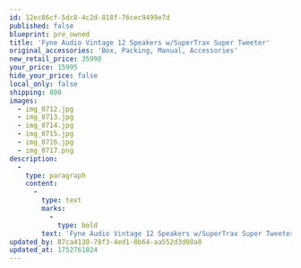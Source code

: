 ```yaml
---
id: 12ec86cf-5dc8-4c2d-818f-76cec9499e7d
published: false
blueprint: pre_owned
title: 'Fyne Audio Vintage 12 Speakers w/SuperTrax Super Tweeter'
original_accessories: 'Box, Packing, Manual, Accessories'
new_retail_price: 35998
your_price: 15995
hide_your_price: false
local_only: false
shipping: 800
images:
  - img_0712.jpg
  - img_0713.jpg
  - img_0714.jpg
  - img_0715.jpg
  - img_0716.jpg
  - img_0717.png
description:
  -
    type: paragraph
    content:
      -
        type: text
        marks:
          -
            type: bold
        text: 'Fyne Audio Vintage 12 Speakers w/SuperTrax Super Tweeter. Speakers are in excellent physical and functional condition with original box, packing and accessories. Excellent sounding speakers that are made from a beautiful walnut wood and have a very classic look. Speakers sell as new for $35,498.00'
updated_by: 87ca4130-78f3-4ed1-8b64-aa552d3d08a8
updated_at: 1752761024
---
```

